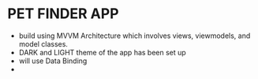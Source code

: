 # PET FINDER APP

- build using MVVM Architecture which involves views, viewmodels, and model classes.
- DARK and LIGHT theme of the app has been set up
- will use Data Binding
- 
